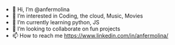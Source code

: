 - 👋 Hi, I’m @anfermolina
- 👀 I’m interested in Coding, the cloud, Music, Movies
- 🌱 I’m currently learning python, JS
- 💞️ I’m looking to collaborate on fun projects 
- 📫 How to reach me https://www.linkedin.com/in/anfermolina/

<!---
anfermolina/anfermolina is a ✨ special ✨ repository because its `README.md` (this file) appears on your GitHub profile.
You can click the Preview link to take a look at your changes.
--->

